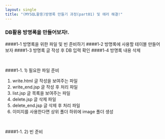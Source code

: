 ```yaml
---
layout: single
title: "(MYSQL활용)방명록 만들기 과정(part01) 및 에러 해결!"
---
```


### DB활용 방명록을 만들어보자!.
####1-1 방명록을 위한 파일 및 빈 준비하기
####1-2 방명록에 사용할 테이블 만들어보자
####1-3 방명록 글 작성 후 DB 입력 확인
####1-4 방명록 내용 삭제

<br>

####1-1. 1) 필요한 파일 준비
<ol>
  <li>write.html 글 작성을 보여주는 파일</li>
  <li>write_end.jsp 글 작성 후 처리 파일</li>
  <li>list.jsp 글 목록을 보여주는 파일</li>
  <li>delete.jsp 글 삭제 파일</li>
  <li>delete_end.jsp 글 삭제 후 처리 파일</li>
  <li>이미지를 사용한다면 상위 폴더 하위에 image 폴더 생성</li>
</ol>
<br>

####1-1. 2) 빈 준비

